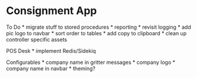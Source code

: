 # Consignment App

To Do
    * migrate stuff to stored procedures
    * reporting
    * revisit logging
    * add pic logo to navbar
    * sort order to tables
    * add copy to clipboard
    * clean up controller specific assets

POS Desk
    * implement Redis/Sidekiq

Configurables
    * company name in gritter messages
    * company logo
    * company name in navbar
    * theming?
   
    